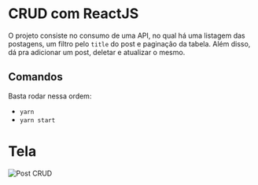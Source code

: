 # CRUD com ReactJS

O projeto consiste no consumo de uma API, no qual há uma listagem das postagens, um filtro pelo `title` do post e paginação da tabela. Além disso, dá pra adicionar um post, deletar e atualizar o mesmo.

## Comandos

Basta rodar nessa ordem:

* `yarn`
* `yarn start`


# Tela 
![Post CRUD](https://github.com/Caliel-Albuquerque/CrudReactJS/assets/75955275/edec9af2-4a63-4243-aeb9-b7a9346eca1d)
